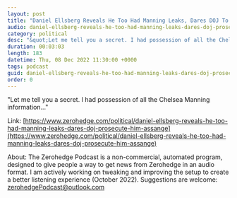 ```yaml
---
layout: post
title: "Daniel Ellsberg Reveals He Too Had Manning Leaks, Dares DOJ To Prosecute Him Like Assange"
audio: daniel-ellsberg-reveals-he-too-had-manning-leaks-dares-doj-prosecute-him-assange-0
category: political
desc: "&quot;Let me tell you a secret. I had possession of all the Chelsea Manning information...&quot; "
duration: 00:03:03
length: 183
datetime: Thu, 08 Dec 2022 11:30:00 +0000
tags: podcast
guid: daniel-ellsberg-reveals-he-too-had-manning-leaks-dares-doj-prosecute-him-assange-0
order: 0
---
```

&quot;Let me tell you a secret. I had possession of all the Chelsea Manning information...&quot; 

Link: [https://www.zerohedge.com/political/daniel-ellsberg-reveals-he-too-had-manning-leaks-dares-doj-prosecute-him-assange](https://www.zerohedge.com/political/daniel-ellsberg-reveals-he-too-had-manning-leaks-dares-doj-prosecute-him-assange)

About: The Zerohedge Podcast is a non-commercial, automated program, designed to give people a way to get news from Zerohedge in an audio format.  I am actively working on tweaking and improving the setup to create a better listening experience (October 2022).  Suggestions are welcome: [zerohedgePodcast@outlook.com](mailto:zerohedgePodcast@outlook.com)